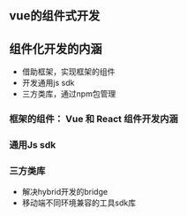 ## vue的组件式开发

## 组件化开发的内涵
+ 借助框架，实现框架的组件
+ 开发通用js sdk
+ 三方类库，通过npm包管理

### 框架的组件： Vue 和 React 组件开发内涵


### 通用Js sdk


### 三方类库
+ 解决hybrid开发的bridge
+ 移动端不同环境兼容的工具sdk库
  